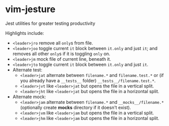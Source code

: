 # vim-jesture
Jest utilities for greater testing productivity

Highlights include:
- `<leader>jro`      remove all `only`s from file.
- `<leader>joo`      toggle current `it` block between `it.only` and just `it`; and removes all other `only`s if it is toggling `only` on.
- `<leader>jm`       mock file of current line, beneath it.
- `<leader>jto`      toggle current `it` block between `it.only` and just `it`.
- Alternate test:
  - `<leader>jat`      alternate between `filename.*` and `filename.test.*` or (if you already have a `__tests__` folder) `__tests__/filename.test.*`.
  - `<leader>jvt`      like `<leader>jat` but opens the file in a vertical split.
  - `<leader>jht`      like `<leader>jat` but opens the file in a horizontal split.
- Alternate mock:
  - `<leader>jam`      alternate between `filename.*` and `__mocks__/filename.*` (optionally create __mocks__ directory if it doesn't exist). 
  - `<leader>jvm`      like `<leader>jam` but opens the file in a vertical split.
  - `<leader>jhm`      like `<leader>jam` but opens the file in a horizontal split.
